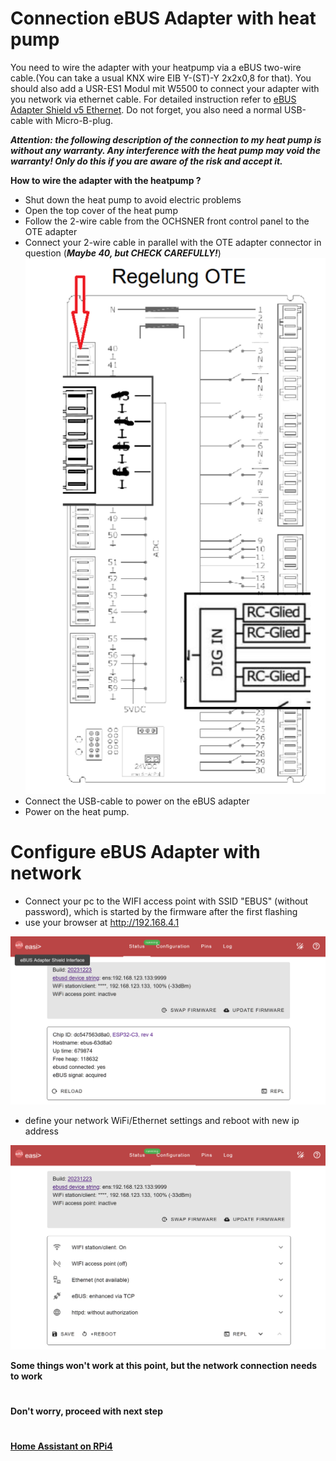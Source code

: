 # Connection eBUS Adapter with heat pump

You need to wire the adapter with your heatpump via a eBUS two-wire cable.(You can take a usual KNX wire EIB Y-(ST)-Y 2x2x0,8 for that). 
You should also add a USR-ES1 Modul mit W5500 to connect your adapter with you network via ethernet cable.
For detailed instruction refer to [eBUS Adapter Shield v5 Ethernet](https://adapter.ebusd.eu/v5/#ethernet).
Do not forget, you also need a normal USB-cable with Micro-B-plug.

***Attention: the following description of the connection to my heat pump is without any warranty. Any interference with the heat pump may 
void the warranty! Only do this if you are aware of the risk and accept it.***

**How to wire the adapter with the heatpump ?**
- Shut down the heat pump to avoid electric problems
- Open the top cover of the heat pump
- Follow the 2-wire cable from the OCHSNER front control panel to the OTE adapter
- Connect your 2-wire cable in parallel with the OTE adapter connector in question
  (***Maybe 40, but CHECK CAREFULLY!***)
  ![image](pictures/ote_adapter.png)
- Connect the USB-cable to power on the eBUS adapter
- Power on the heat pump.

# Configure eBUS Adapter with network

- Connect your pc to the WIFI access point with SSID "EBUS" (without password), which is started by the firmware after the first flashing
- use your browser at http://192.168.4.1

![image](pictures/easi1.png)

- define your network WiFi/Ethernet settings and reboot with new ip address
  
![image](pictures/easi2.png)

**Some things won't work at this point, but the network connection needs to work**
#
**Don't worry, proceed with next step** 
#
**[Home Assistant on RPi4](home_assistant_pi4.md)**
